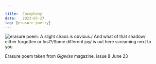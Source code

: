 ```yaml
---

title:  Cacophony
date:   2023-07-27
tag: [erasure poetry]
---
```


<img src="https://www.davidralphlewis.co.uk/assets/images/articles/2023/cacophony.jpeg" alt="erasure poem: A slight chaos is obvious./ And what of that shadow/ either forgotten or lost?/Some different joy/ is out here screaming next to you" title="LOUD NOISES" class="responsive"><br>

Erasure poem taken from *Gigwise* magazine, issue 8 June 23
